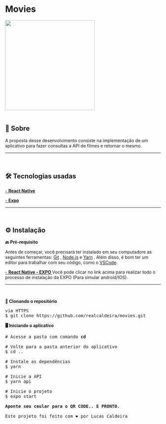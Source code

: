 <h1><strong>Movies</strong></h1>

<img src="./assets/video.gif" width="290">


<br>
<br>
<strong><h2>🎯 Sobre</h2></strong>

<p>A proposta desse desenvolvimento consiste na implementação de um aplicativo para fazer consultas a API de filmes e retornar o mesmo.</p>
<hr/>
<br>
 <strong><h2>🛠️ Tecnologias usadas</h2></strong>
<p></p>

[- <strong>React Native</strong>](https://reactnative.dev/docs/getting-started)


[- <strong>Expo</strong>](https://docs.expo.dev/)

<hr/>
<br>
<strong><h2>⚙️ Instalação</h2> </strong>

</hr>

<strong>🔙 Pré-requisito </strong>

Antes de começar, você precisará ter instalado em seu computadore as seguintes ferramentas: [Git](https://git-scm.com/) , [Node.js](https://nodejs.org/en/) e [Yarn](https://yarnpkg.com/) .
Além disso, é bom ter um editor para trabalhar com seu código, como o [VSCode](https://code.visualstudio.com/).


[- <strong> React Native - EXPO </strong> ](https://expo.io/)
Você pode clicar no link acima para realizar todo o processo de instalação da EXPO (Para simular android/IOS).

<hr/>
<br>

<strong>🔽 Clonando o repositório </strong>

<pre>via HTTPS
$ git clone https://github.com/realcaldeira/movies.git </pre>

<strong>🖥️ Iniciando o aplicativo</strong>

<pre>
# Acesse a pasta com comando <strong>cd </strong> 

# Volte para a pasta anterior do aplicativo 
$ cd ..

# Instale as dependências
$ yarn

# Inicie a API
$ yarn api

# Inicie o projeto
$ expo start

<strong>Aponte seu ceular para o QR CODE.. E PRONTO.</strong>

Este projeto foi feito com ❤ por Lucas Caldeira
